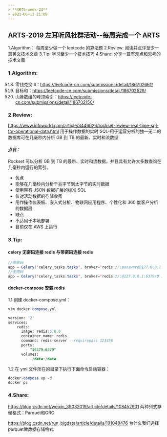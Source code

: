 ```yaml
---
> **ARTS-week-23**
> 2021-06-13 21:09
---
```



## ARTS-2019 左耳听风社群活动--每周完成一个 ARTS
1.Algorithm： 每周至少做一个 leetcode 的算法题
2.Review: 阅读并点评至少一篇英文技术文章
3.Tip: 学习至少一个技术技巧
4.Share: 分享一篇有观点和思考的技术文章

### 1.Algorithm:

518. 零钱兑换 II：https://leetcode-cn.com/submissions/detail/186702661/
494. 目标和：https://leetcode-cn.com/submissions/detail/186702529/
852. 山脉数组的峰顶索引：https://leetcode-cn.com/submissions/detail/186702150/

### 2.Review:

https://www.infoworld.com/article/3446026/rockset-review-real-time-sql-for-operational-data.html
用于操作数据的实时 SQL-用于运营分析的独一无二的数据库可在几毫秒内分析 GB 到 TB 的最新、实时和流数据

#### 点评：

Rockset 可以分析 GB 到 TB 的最新、实时和流数据，并且具有允许大多数查询在几毫秒内运行的索引。

- 优点
 - 能够在几毫秒内分析千兆字节到太字节的实时数据
 - 使用带有 JSON 数据扩展的标准 SQL
 - 仅对活动数据的存储收费
 - 用作操作仪表板、嵌入式分析、物联网应用程序、个性化和 360 度客户分析的数据层
- 缺点
 - 不适用于本地部署
 - 目前仅在 AWS 上运行


### 3.Tip:

#### celery 无密码连接 redis 与带密码连接 redis

```java
//带密码 
app = Celery('celery_tasks.tasks', broker='redis://:password@127.0.0.1:6379/0')
//无密码 
app = Celery('celery_tasks.tasks', broker='redis://:@127.0.0.1:6379/0')
```


#### docker-compose 安装 redis

1.1 创建 docker-compose.yml：

```sql
vim docker-compose.yml
```

```sql
version: '2'
services:
    redis:
      image: redis:5.0.0
      container_name: redis
      command: redis-server --requirepass 123456
      ports:
        - "16379:6379"
      volumes:
        - ./data:/data
```

1.2 在 yml 文件所在的目录下执行下面命令启动容器：

```sql
docker-compose up -d
docker ps
```


### 4.Share:

https://blog.csdn.net/weixin_39032019/article/details/108452901
两种列式存储格式：Parquet和ORC

https://blog.csdn.net/run_bigdata/article/details/101048476
为什么我们选择parquet做数据存储格式

